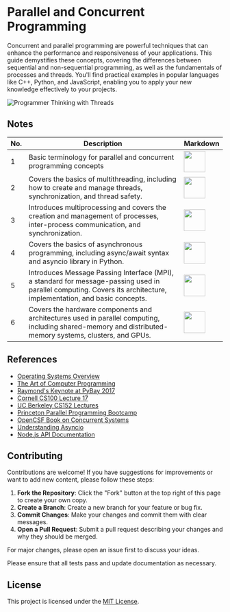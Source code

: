 # Parallel and Concurrent Programming

Concurrent and parallel programming are powerful techniques that can enhance the performance and responsiveness of your applications. This guide demystifies these concepts, covering the differences between sequential and non-sequential programming, as well as the fundamentals of processes and threads. You'll find practical examples in popular languages like C++, Python, and JavaScript, enabling you to apply your new knowledge effectively to your projects.

![Programmer Thinking with Threads](https://user-images.githubusercontent.com/37275728/220352641-fb9487f6-e2a6-4433-943d-fffef4141c02.jpeg)

## Notes

| No. | Description                                                         | Markdown                                                            |
| --- | ------------------------------------------------------------------- | ------------------------------------------------------------------- |
| 1   | Basic terminology for parallel and concurrent programming concepts | <a href="https://github.com/djeada/Parallel-And-Concurrent-Programming/blob/master/notes/01_basic_terminology.md"><img src="https://img.icons8.com/color/344/markdown.png" height="50" /> </a> |
| 2   | Covers the basics of multithreading, including how to create and manage threads, synchronization, and thread safety. | <a href="https://github.com/djeada/Parallel-And-Concurrent-Programming/blob/master/notes/02_multithreading.md"><img src="https://img.icons8.com/color/344/markdown.png" height="50" /> </a> |
| 3   | Introduces multiprocessing and covers the creation and management of processes, inter-process communication, and synchronization. | <a href="https://github.com/djeada/Parallel-And-Concurrent-Programming/blob/master/notes/03_multiprocessing.md"><img src="https://img.icons8.com/color/344/markdown.png" height="50" /> </a> |
| 4   | Covers the basics of asynchronous programming, including async/await syntax and asyncio library in Python. | <a href="https://github.com/djeada/Parallel-And-Concurrent-Programming/blob/master/notes/04_asynchronous_programming.md"><img src="https://img.icons8.com/color/344/markdown.png" height="50" /> </a> |
| 5   | Introduces Message Passing Interface (MPI), a standard for message-passing used in parallel computing. Covers its architecture, implementation, and basic concepts. | <a href="https://github.com/djeada/Parallel-And-Concurrent-Programming/blob/master/notes/05_mpi.md"><img src="https://img.icons8.com/color/344/markdown.png" height="50" /> </a> |
| 6   | Covers the hardware components and architectures used in parallel computing, including shared-memory and distributed-memory systems, clusters, and GPUs. | <a href="https://github.com/djeada/Parallel-And-Concurrent-Programming/blob/master/notes/06_hardware.md"><img src="https://img.icons8.com/color/344/markdown.png" height="50" /> </a> |

## References

- [Operating Systems Overview](https://www.personal.kent.edu/~rmuhamma/OpSystems/os.html)
- [The Art of Computer Programming](https://www.oreilly.com/library/view/the-art-of/9780596802424/)
- [Raymond's Keynote at PyBay 2017](https://pybay.com/site_media/slides/raymond2017-keynote/index.html)
- [Cornell CS100 Lecture 17](https://courses.cs.cornell.edu/cs100/1999su/lectures/lecture17/sld003.htm)
- [UC Berkeley CS152 Lectures](https://inst.eecs.berkeley.edu/~cs152/fa16/lectures/)
- [Princeton Parallel Programming Bootcamp](https://princetonuniversity.github.io/PUbootcamp/sessions/parallel-programming/)
- [OpenCSF Book on Concurrent Systems](https://w3.cs.jmu.edu/kirkpams/OpenCSF/Books/csf/html/)
- [Understanding Asyncio](https://lucumr.pocoo.org/2016/10/30/i-dont-understand-asyncio/)
- [Node.js API Documentation](https://www.cs.unb.ca/~bremner/teaching/cs2613/books/nodejs-api/)

## Contributing

Contributions are welcome! If you have suggestions for improvements or want to add new content, please follow these steps:

1. **Fork the Repository**: Click the "Fork" button at the top right of this page to create your own copy.
2. **Create a Branch**: Create a new branch for your feature or bug fix.
3. **Commit Changes**: Make your changes and commit them with clear messages.
4. **Open a Pull Request**: Submit a pull request describing your changes and why they should be merged.

For major changes, please open an issue first to discuss your ideas.

Please ensure that all tests pass and update documentation as necessary.

## License

This project is licensed under the [MIT License](https://choosealicense.com/licenses/mit/).
